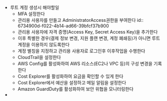 - 루트 계정 생성시 해야할일
	- MFA 설정한다
	- 관리용 사용자를 만들고 AdministratorAccess권한을 부여한다
	  id:: 6734900d-f022-4b14-ad66-39bfcf37b900
	- 관리용 사용자에 자격 증명(Access Key, Secret Access Key)을 추가한다
	- 이후 특별한 경우(결제 정보 변경, 지원 플랜 변경, 계정 폐쇄등)가 아니면 루트 계정을 이용하지 않도록한다
	- 계정 별칭을 지정하고 관리용 사용자로 로그인후 이후작업을 수행한다
	- CloudTrail을 설정한다
	- AWS Config를 활성화하여 AWS 리소스(EC2나 VPC 등)의 구성 변경을 기록한다
	- Cost Explorer를 활성화하여 요금을 확인할 수 있게 한다
	- Cost Explorer에서 예산을 설정하고 메일 알림을 설정한다
	- Amazon GuardDuty를 활성화하여 보안 위협을 모니터링한다
-